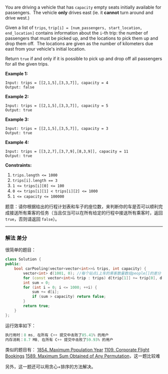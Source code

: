 <p>You are driving a vehicle that&nbsp;has <code>capacity</code> empty seats initially available for passengers.&nbsp; The vehicle <strong>only</strong> drives east (ie. it <strong>cannot</strong> turn around and drive west.)</p>

<p>Given a list of <code>trips</code>, <code>trip[i] = [num_passengers, start_location, end_location]</code>&nbsp;contains information about the <code>i</code>-th trip: the number of passengers that must be picked up, and the locations to pick them up and drop them off.&nbsp; The locations are given as the number of kilometers&nbsp;due east from your vehicle's initial location.</p>

<p>Return <code>true</code> if and only if&nbsp;it is possible to pick up and drop off all passengers for all the given trips.&nbsp;</p>
 

<p><strong>Example 1:</strong></p>

```clike
Input: trips = [[2,1,5],[3,3,7]], capacity = 4
Output: false
```
<p><strong>Example 2:</strong></p>

```clike
Input: trips = [[2,1,5],[3,3,7]], capacity = 5
Output: true
```

 <p><strong>Example 3:</strong></p>

```clike
Input: trips = [[2,1,5],[3,5,7]], capacity = 3
Output: true
```

 <p><strong>Example 4:</strong></p>

```clike
Input: trips = [[3,2,7],[3,7,9],[8,3,9]], capacity = 11
Output: true
```

 <p><strong>Constraints:</strong></p>

<ol>
	<li><code>trips.length &lt;= 1000</code></li>
	<li><code>trips[i].length == 3</code></li>
	<li><code>1 &lt;= trips[i][0] &lt;= 100</code></li>
	<li><code>0 &lt;= trips[i][1] &lt; trips[i][2] &lt;= 1000</code></li>
	<li><code>1 &lt;=&nbsp;capacity &lt;= 100000</code></li>
</ol>

题意：请你根据给出的行程计划表和车子的座位数，来判断你的车是否可以顺利完成接送所有乘客的任务（当且仅当可以在所有给定的行程中接送所有乘客时，返回 `true`，否则请返回 `false`）。


---
### 解法 差分
很简单的题目：
```cpp
class Solution {
public:
    bool carPooling(vector<vector<int>>& trips, int capacity) {
        vector<int> d(1001, 0); //每个站点i上车的乘客数量数组people[]的差分
        for (const vector<int>& trip : trips) d[trip[1]] += trip[0], d[trip[2]] -= trip[0];
        int sum = 0;
        for (int i = 0; i <= 1000; ++i) {
            sum += d[i];
            if (sum > capacity) return false;
        }
        return true;
    }
};
```
运行效率如下：
```cpp
执行用时：8 ms, 在所有 C++ 提交中击败了85.41% 的用户
内存消耗：8.7 MB, 在所有 C++ 提交中击败了59.93% 的用户
```
类似的题目有：
[1854. Maximum Population Year](https://memcpy0.blog.csdn.net/article/details/116765984)
[1109. Corporate Flight Bookings](https://memcpy0.blog.csdn.net/article/details/116857235)
[1589. Maximum Sum Obtained of Any Permutation](https://memcpy0.blog.csdn.net/article/details/108711074)，这一题比较难

另外，这一题还可以用贪心+排序的方法解决。

